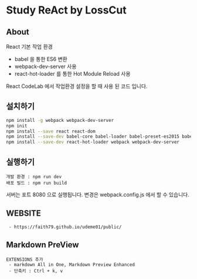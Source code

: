 # Study ReAct by LossCut

## About

React 기본 작업 환경
- babel 을 통한 ES6 변환
- webpack-dev-server 사용
- react-hot-loader 를 통한 Hot Module Reload 사용

React CodeLab 에서 작업환경 설정을 할 때 사용 된 코드 입니다.


## 설치하기

```sh
npm install -g webpack webpack-dev-server
npm init
npm install --save react react-dom
npm install --save-dev babel-core babel-loader babel-preset-es2015 babel-preset-react 
npm install --save-dev react-hot-loader webpack webpack-dev-server
```

## 실행하기

```
개발 환경 : npm run dev
배포 빌드 : npm run build
```

서버는 포트 8080 으로 실행됩니다. 변경은 webpack.config.js 에서 할 수 있습니다.

## WEBSITE
```
 - https://faith79.github.io/udeme01/public/
 ```


 ## Markdown PreView
 ```
 EXTENSIONS 추가
  - markdown All in One, Markdown Preview Enhanced
  - 단축키 : Ctrl + k, v
 ```

